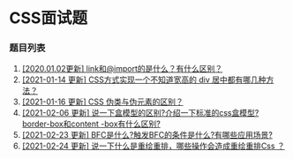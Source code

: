 # CSS面试题

### 题目列表

1. [[2020.01.02更新] link和@import的是什么？有什么区别？](https://github.com/Jeddy-2020/front-end-every-code-interview/issues/2)
2. [[2021-01-14 更新] CSS方式实现一个不知道宽高的 div 居中都有哪几种方法？](https://github.com/Jeddy-2020/front-end-every-code-interview/issues/11)
3. [[2021-01-16 更新] CSS 伪类与伪元素的区别？](https://github.com/Jeddy-2020/front-end-every-code-interview/issues/13)
4. [[2021-02-06 更新] 说一下盒模型的区别?介绍一下标准的css盒模型? border-box和content -box有什么区别?](https://github.com/Jeddy-2020/front-end-every-code-interview/issues/20)
5. [[2021-02-23 更新] BFC是什么?触发BFC的条件是什么?有哪些应用场景?](https://github.com/Jeddy-2020/front-end-every-code-interview/issues/26)
6. [[2021-02-24 更新] 说一下什么是重绘重排，哪些操作会造成重绘重排Css ？](https://github.com/Jeddy-2020/front-end-every-code-interview/issues/27)


